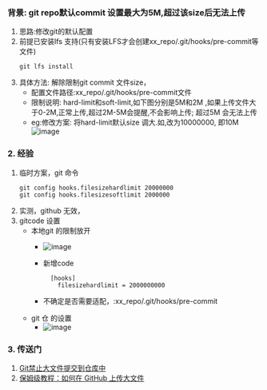### 背景: git repo默认commit 设置最大为5M,超过该size后无法上传

1. 思路:修改git的默认配置
2. 前提已安装lfs 支持(只有安装LFS才会创建xx_repo/.git/hooks/pre-commit等文件)
   ~~~
   git lfs install
   ~~~
3. 具体方法: 解除限制git commit 文件size，
    - 配置文件路径:xx_repo/.git/hooks/pre-commit文件
    - 限制说明: hard-limit和soft-limit,如下图分别是5M和2M ,如果上传文件大于0-2M,正常上传,超过2M-5M会提醒,不会影响上传; 超过5M 会无法上传
    - eg:修改方案: 将hard-limit默认size 调大.如,改为10000000, 即10M
        ![image](https://github.com/bulaqi/IC-DV.github.io/assets/55919713/d9c65166-9fcd-4894-a9eb-02fa8a66bf86)
### 2. 经验
1. 临时方案，git 命令
    ~~~
    git config hooks.filesizehardlimit 20000000
    git config hooks.filesizesoftlimit 2000000
    ~~~
2. 实测，github 无效，
3. gitcode 设置
	- 本地git 的限制放开
   		 -  ![image](https://github.com/user-attachments/assets/007320c2-3475-4109-b9b9-613106720acc)

        - 新增code
	        ~~~
	          [hooks]
	      	  	filesizehardlimit = 2000000000
	        ~~~
        - 不确定是否需要适配，:xx_repo/.git/hooks/pre-commit
	- git 仓 的设置
		- ![image](https://github.com/user-attachments/assets/0d1d33a0-5df6-4bb6-9ad2-fd490001d5d5)


### 3. 传送门
1. [Git禁止大文件提交到仓库中](https://cloud.tencent.com/developer/article/1559399)
2. [保姆级教程：如何在 GitHub 上传大文件](https://blog.csdn.net/wzk4869/article/details/131661472)
